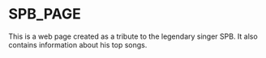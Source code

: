# SPB_PAGE
This is a web page created as a tribute to the legendary singer SPB.
It also contains information about his top songs.

